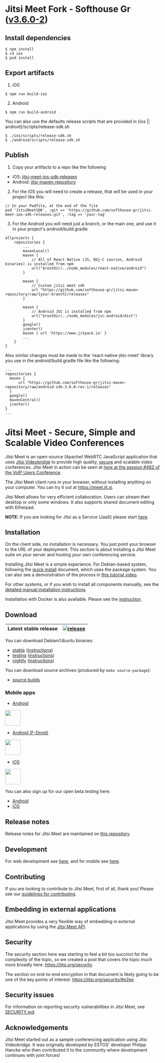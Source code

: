 # Jitsi Meet Fork - Softhouse Gr ([v3.6.0-2](https://github.com/moirognwmonio/jitsi-meet/blob/sdk-3.6.0-mod/CHANGELOG.md))

## Install dependencies

```shell
$ npm install
$ cd ios
$ pod install
```

## Export artifacts

1) iOS
```shell
$ npm run build-ios
```

2) Android
```shell
$ npm run build-android
```

You can also use the defaults release scripts that are provided in {ios || android}/scripts/release-sdk.sh
```shell
$ ./ios/scripts/release-sdk.sh
$ ./android/scripts/release-sdk.sh
```

## Publish

1) Copy your artifacts to a repo like the following
- iOS: [jitsi-meet-ios-sdk-releases](https://github.com/softhouse-gr/jitsi-meet-ios-sdk-releases)
- Android: [jitsi-maven-repository](https://github.com/softhouse-gr/jitsi-maven-repository)

2) For the iOS you will need to create a release, that will be used in your project like this:
```
// In your Podfile, at the end of the file
pod 'JitsiMeetSDK', :git => 'https://github.com/softhouse-gr/jitsi-meet-ios-sdk-releases.git', :tag => 'your-tag'
```

3) For the Android you will need just a branch, or the main one, and use it in your project's android/build.gradle
```shell
allprojects {
    repositories {
        ...
        mavenLocal()
        maven {
            // All of React Native (JS, Obj-C sources, Android binaries) is installed from npm
            url("$rootDir/../node_modules/react-native/android")
        }

        maven {
            // Custom jitsi meet sdk
            url "https://github.com/softhouse-gr/jitsi-maven-repository/raw/{your-branch}/releases"
        }

        maven {
            // Android JSC is installed from npm
            url("$rootDir/../node_modules/jsc-android/dist")
        }
        google()
        jcenter()
        maven { url 'https://www.jitpack.io' }
        ...
    }
}
```
Also similar changes must be made to the 'react-native-jitsi-meet' library you use in the android/build.gradle file like the following:
```
...
repositories {
  maven {
      url "https://github.com/softhouse-gr/jitsi-maven-repository/raw/android-sdk-3.6.0-rev-1/releases"
  }
  google()
  mavenCentral()
  jcenter()
}
...
```
# Jitsi Meet - Secure, Simple and Scalable Video Conferences

Jitsi Meet is an open-source (Apache) WebRTC JavaScript application that uses [Jitsi Videobridge](https://jitsi.org/videobridge) to provide high quality, [secure](https://jitsi.org/security) and scalable video conferences. Jitsi Meet in action can be seen at [here at the session #482 of the VoIP Users Conference](http://youtu.be/7vFUVClsNh0).

The Jitsi Meet client runs in your browser, without installing anything on your computer. You can try it out at https://meet.jit.si.

Jitsi Meet allows for very efficient collaboration. Users can stream their desktop or only some windows. It also supports shared document editing with Etherpad.

**NOTE:** If you are looking for Jitsi as a Service (JaaS) please start [here](https://jaas.8x8.vc).

## Installation

On the client side, no installation is necessary. You just point your browser to the URL of your deployment. This section is about installing a Jitsi Meet suite on your server and hosting your own conferencing service.

Installing Jitsi Meet is a simple experience. For Debian-based system, following the [quick install](https://jitsi.github.io/handbook/docs/devops-guide/devops-guide-quickstart) document, which uses the package system. You can also see a demonstration of the process in [this tutorial video](https://jitsi.org/tutorial).

For other systems, or if you wish to install all components manually, see the [detailed manual installation instructions](https://jitsi.github.io/handbook/docs/devops-guide/devops-guide-manual).

Installation with Docker is also available. Please see the [instruction](https://jitsi.github.io/handbook/docs/devops-guide/devops-guide-docker).

## Download

| Latest stable release | [![release](https://img.shields.io/badge/release-latest-green.svg)](https://github.com/jitsi/jitsi-meet/releases/latest) |
|---|---|

You can download Debian/Ubuntu binaries:
* [stable](https://download.jitsi.org/stable/) ([instructions](https://jitsi.org/downloads/ubuntu-debian-installations-instructions/))
* [testing](https://download.jitsi.org/testing/) ([instructions](https://jitsi.org/downloads/ubuntu-debian-installations-instructions-for-testing/))
* [nightly](https://download.jitsi.org/unstable/) ([instructions](https://jitsi.org/downloads/ubuntu-debian-installations-instructions-nightly/))

You can download source archives (produced by ```make source-package```):
* [source builds](https://download.jitsi.org/jitsi-meet/src/)

### Mobile apps

* [Android](https://play.google.com/store/apps/details?id=org.jitsi.meet)

[<img src="resources/img/google-play-badge.png" height="50">](https://play.google.com/store/apps/details?id=org.jitsi.meet)

* [Android (F-Droid)](https://f-droid.org/en/packages/org.jitsi.meet/)

[<img src="resources/img/f-droid-badge.png" height="50">](https://f-droid.org/en/packages/org.jitsi.meet/)

* [iOS](https://itunes.apple.com/us/app/jitsi-meet/id1165103905)

[<img src="resources/img/appstore-badge.png" height="50">](https://itunes.apple.com/us/app/jitsi-meet/id1165103905)

You can also sign up for our open beta testing here:

* [Android](https://play.google.com/apps/testing/org.jitsi.meet)
* [iOS](https://testflight.apple.com/join/isy6ja7S)

## Release notes

Release notes for Jitsi Meet are maintained on [this repository](https://github.com/jitsi/jitsi-meet-release-notes).

## Development

For web development see [here](https://jitsi.github.io/handbook/docs/dev-guide/dev-guide-web), and for mobile see [here](https://jitsi.github.io/handbook/docs/dev-guide/dev-guide-mobile).

## Contributing

If you are looking to contribute to Jitsi Meet, first of all, thank you! Please
see our [guidelines for contributing](CONTRIBUTING.md).

## Embedding in external applications

Jitsi Meet provides a very flexible way of embedding in external applications by using the [Jitsi Meet API](doc/api.md).

## Security

The security section here was starting to feel a bit too succinct for the complexity of the topic, so we created a post that covers the topic much more broadly here: https://jitsi.org/security

The section on end-to-end encryption in that document is likely going to be one of the key points of interest: https://jitsi.org/security/#e2ee

## Security issues

For information on reporting security vulnerabilities in Jitsi Meet, see [SECURITY.md](./SECURITY.md).

## Acknowledgements

Jitsi Meet started out as a sample conferencing application using Jitsi Videobridge. It was originally developed by ESTOS' developer Philipp Hancke who then contributed it to the community where development continues with joint forces!
